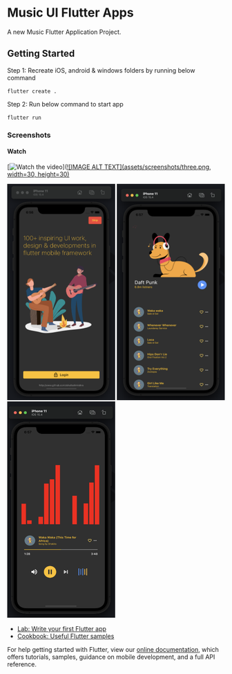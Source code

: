 # Music UI Flutter Apps

A new Music Flutter Application Project.

## Getting Started

Step 1: Recreate iOS, android & windows folders by running below command

    flutter create .

Step 2: Run below command to start app

    flutter run

### Screenshots

#### Watch

[![Watch the video](https://cdn.mos.cms.futurecdn.net/8gzcr6RpGStvZFA2qRt4v6.jpg)]([![IMAGE ALT TEXT](assets/screenshots/three.png, width=30, height=30)](https://www.youtube.com/watch?v=KCEzr4AERME "Music Flutter UI")

<img src="assets/screenshots/one.png" width=250, height=500> <img src="assets/screenshots/two.png" width=250, height=500> <img src="assets/screenshots/three.png" width=250, height=500>

- [Lab: Write your first Flutter app](https://flutter.dev/docs/get-started/codelab)
- [Cookbook: Useful Flutter samples](https://flutter.dev/docs/cookbook)

For help getting started with Flutter, view our
[online documentation](https://flutter.dev/docs), which offers tutorials,
samples, guidance on mobile development, and a full API reference.
